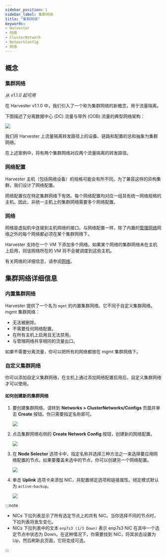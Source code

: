 ```yaml
---
sidebar_position: 1
sidebar_label: 集群网络
title: "集群网络"
keywords:
- Harvester
- 网络
- ClusterNetwork
- NetworkConfig
- 网络
---
```


## 概念

### 集群网络
_从 v1.1.0 起可用_

在 Harvester v1.1.0 中，我们引入了一个称为集群网络的新概念，用于流量隔离。

下图描述了分离数据中心 (DC) 流量与带外 (OOB) 流量的典型网络架构：

![](/img/v1.1/networking/traffic-isolation.png)

我们将 Harvester 上流量隔离转发路径上的设备、链路和配置的总和抽象为集群网络。

在上述案例中，将有两个集群网络对应两个流量隔离的转发路径。

### 网络配置

Harvester 主机（包括网络设备）的规格可能会有所不同。为了兼容这样的异构集群，我们设计了网络配置。

网络配置仅在特定集群网络下有效。每个网络配置均对应一组具有统一网络规格的主机。因此，非统一主机上的集群网络需要多个网络配置。

### 网络

网络是虚拟机中连接到主机网络的接口。与网络配置一样，除了内置的[管理网络](./harvester-network.md#管理网络)网络之外的每个网络都必须在某个集群网络下。

Harvester 支持在一个 VM 下添加多个网络。如果某个网络的集群网络未在主机上启用，则该网络所在的 VM 将不会被调度到这些主机。

有关网络的详细信息，请参阅[网络](./harvester-network.md)。

## 集群网络详细信息

### 内置集群网络

Harvester 提供了一个名为 `mgmt` 的内置集群网络。它不同于自定义集群网络。mgmt 集群网络：

- 无法被删除。
- 不需要任何网络配置。
- 在所有主机上启用且无法禁用。
- 与管理网络共享相同的流量出口。

如果不需要分离流量，你可以把所有的网络都放在 mgmt 集群网络下。

### 自定义集群网络

你可以添加自定义集群网络，在主机上通过添加网络配置启用后，自定义集群网络才可以使用。

#### 如何创建新的集群网络

1. 要创建集群网络，请转到 **Networks > ClusterNetworks/Configs** 页面并单击 **Create** 按钮。你只需要指定名称即可。

   ![](/img/v1.1/networking/create-clusternetwork.png)

2. 点击集群网络右侧的 **Create Network Config** 按钮，创建新的网络配置。

   ![](/img/v1.1/networking/create-network-config-button.png)

3. 在 **Node Selector** 选项卡中，指定名称并选择三种方法之一来选择要应用网络配置的节点。如果要覆盖未选中的节点，你可以创建另一个网络配置。

   ![](/img/v1.1/networking/select-nodes.png)

4. 单击 **Uplink** 选项卡来添加 NIC，并配置绑定选项和链接属性。绑定模式默认为 `active-backup`。

   ![](/img/v1.1/networking/config-uplink.png)

:::note

- NICs 下拉列表显示了所有选定节点上的共有 NIC。当你选择不同的节点时，下拉列表将发生变化。
- NICs 下拉列表中的文本 `enp7s3 (1/3 Down)` 表示 enp7s3 NIC 在其中一个选定节点中状态为 Down。在这种情况下，你需要找到 NIC，将其状态设置为 Up，然后刷新此页面，它将变成可选。

:::
